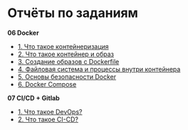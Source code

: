 # Отчёты по заданиям

**06 Docker**
- [1. Что такое контейнеризация](06%20Docker/1.%20Что%20такое%20контейнеризация.md)
- [2. Что такое контейнер и образ](06%20Docker/2.%20Что%20такое%20контейнер%20и%20образ.md)
- [3. Создание образов с Dockerfile](06%20Docker/3.%20Создание%20образов%20с%20Dockerfile.md)
- [4. Файловая система и процессы внутри контейнера](06%20Docker/4.%20Файловая%20система%20и%20процессы%20внутри%20контейнера.md)
- [5. Основы безопасности Docker](06%20Docker/5.%20Основы%20безопасности%20Docker.md)
- [6. Docker Compose](06%20Docker/6.%20Docker%20Compose.md)

**07 CI/CD + Gitlab**
- [1. Что такое DevOps?](07%20CI%3ACD%20%2B%20Gitlab/1.%20Что%20такое%20DevOps%3F.md)
- [2. Что такое CI-CD?](07%20CI%3ACD%20%2B%20Gitlab/2.%20Что%20такое%20CI-CD%3F.md)